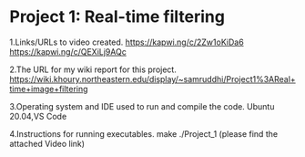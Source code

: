 # Project 1: Real-time filtering 

1.Links/URLs to video created.
https://kapwi.ng/c/2Zw1oKiDa6
https://kapwi.ng/c/QEXiLj9AQc


2.The URL for my wiki report for this project.
https://wiki.khoury.northeastern.edu/display/~samruddhi/Project1%3AReal+time+image+filtering

3.Operating system and IDE used to run and compile the code.
Ubuntu 20.04,VS Code

4.Instructions for running executables.
make
./Project_1
(please find the attached Video link)
